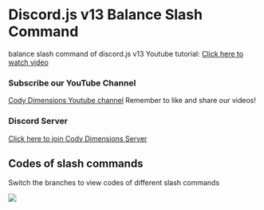 # Discord.js v13 Balance Slash Command
balance slash command of discord.js v13
Youtube tutorial: [Click here to watch video](https://www.youtube.com/watch?v=a96JUBiUbMY&t=4s)

### Subscribe our YouTube Channel
[Cody Dimensions Youtube channel](https://www.youtube.com/channel/UChCwEZuaY3fsYRLp5WZ3ZJg)
Remember to like and share our videos!

### Discord Server
[Click here to join Cody Dimensions Server](https://discord.gg/D8RPg7YSJv)


## Codes of slash commands
Switch the branches to view codes of different slash commands

<img src="https://i.imgur.com/FIgLPRr.png"/>
